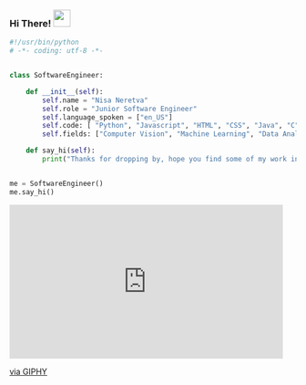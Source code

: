 ### Hi There!    <img src="https://raw.githubusercontent.com/MartinHeinz/MartinHeinz/master/wave.gif" width="30px">

```python
#!/usr/bin/python
# -*- coding: utf-8 -*-


class SoftwareEngineer:

    def __init__(self):
        self.name = "Nisa Neretva"
        self.role = "Junior Software Engineer"
        self.language_spoken = ["en_US"]
        self.code: [ "Python", "Javascript", "HTML", "CSS", "Java", "C"]
        self.fields: ["Computer Vision", "Machine Learning", "Data Analysis", "OOP", "Web Development"] 

    def say_hi(self):
        print("Thanks for dropping by, hope you find some of my work interesting.")


me = SoftwareEngineer()
me.say_hi()
```
<iframe src="https://giphy.com/embed/RbDKaczqWovIugyJmW" width="480" height="270" frameBorder="0" class="giphy-embed" allowFullScreen></iframe><p><a href="https://giphy.com/gifs/looneytunesworldofmayhem-world-of-mayhem-looney-tunes-ltwom-RbDKaczqWovIugyJmW">via GIPHY</a></p>
